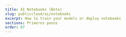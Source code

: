 ```yaml
---
title: AI Notebooks (Beta)
slug: publiccloud/ai/notebooks
excerpt: How to train your models or deploy notebooks
sections: Primeros pasos
order: 07
---
```

